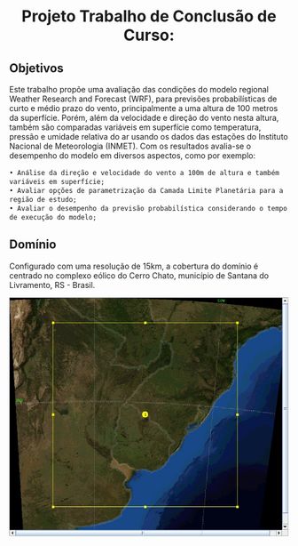 <h1 align=center>Projeto Trabalho de Conclusão de Curso:</h1>


<h2>Objetivos</h2>

<p>Este trabalho propõe uma avaliação das condições do modelo regional Weather Research and Forecast (WRF), para previsões probabilísticas de curto e médio prazo do vento, principalmente a uma altura de 100 metros da superfície. Porém, além da velocidade e direção do vento nesta altura, também são comparadas variáveis em superfície como temperatura, pressão e umidade relativa do ar usando os dados das estações do Instituto Nacional de Meteorologia (INMET). Com os resultados avalia-se o desempenho do modelo em diversos aspectos, como por exemplo:</p>

    • Análise da direção e velocidade do vento a 100m de altura e também variáveis em superfície;
    • Avaliar opções de parametrização da Camada Limite Planetária para a região de estudo;
    • Avaliar o desempenho da previsão probabilística considerando o tempo de execução do modelo;



<h2>Domínio</h2>
<p>Configurado com uma resolução de 15km, a cobertura do domínio é centrado no complexo eólico do Cerro Chato, município de Santana do Livramento, RS - Brasil.</p>
<img src="https://github.com/lucasdmarten/tcc/blob/master/tcc/imgs/dominio/projection.jpg?raw=true">


